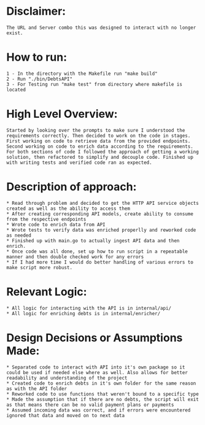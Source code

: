 # Disclaimer:
    The URL and Server combo this was designed to interact with no longer exist.

# How to run:
    1 - In the directory with the Makefile run "make build"
    2 - Run "./bin/DebtsAPI"
    3 - For Testing run "make test" from directory where makefile is located

# High Level Overview:
    Started by looking over the prompts to make sure I understood the requirements correctly. Then decided to work on the code in stages. First working on code to retrieve data from the provided endpoints. Second working on code to enrich data according to the requirements. For both sections of code I followed the approach of getting a working solution, then refactored to simplify and decouple code. Finished up with writing tests and verified code ran as expected.

# Description of approach:   
    * Read through problem and decided to get the HTTP API service objects created as well as the ability to access them
    * After creating corresponding API models, create ability to consume from the respective endpoints
    * Wrote code to enrich data from API
    * Wrote tests to verify data was enriched properlly and reworked code as needed
    * Finished up with main.go to actually ingest API data and then enrich.
    * Once code was all done, set up how to run script in a repeatable manner and then double checked work for any errors
    * If I had more time I would do better handling of various errors to make script more robust.

# Relevant Logic:
    * All logic for interacting with the API is in internal/api/
    * All logic for enriching debts is in internal/enricher/

# Design Decisions or Assumptions Made:
    * Separated code to interact with API into it's own package so it could be used if needed else where as well. Also allows for better readability and understanding of the project
    * Created code to enrich debts in it's own folder for the same reason as with the API folder
    * Reworked code to use functions that weren't bound to a specific type
    * Made the assumption that if there are no debts, the script will exit as that means there can be no valid payment plans or payments
    * Assumed incoming data was correct, and if errors were encountered ignored that data and moved on to next data